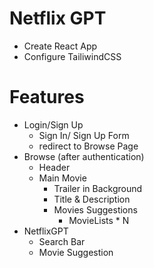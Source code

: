 # Netflix GPT

- Create React App
- Configure TailiwindCSS

 # Features
 - Login/Sign Up
     - Sign In/ Sign Up Form
     - redirect to Browse Page 
 - Browse (after authentication)
      - Header
      - Main Movie
         - Trailer in Background
         - Title & Description
         - Movies Suggestions 
            - MovieLists * N
- NetflixGPT
    - Search Bar
    - Movie Suggestion 
